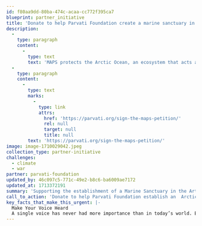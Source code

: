 ```yaml
---
id: f80aa9dd-80ba-474c-acaa-cc772f395ca7
blueprint: partner_initiative
title: 'Donate to help Parvati Foundation create a marine sanctuary in the Arctic Ocean.'
description:
  -
    type: paragraph
    content:
      -
        type: text
        text: 'MAPS protects the Arctic Ocean, an ecosystem that acts as our planet’s life support system. In so doing, it safeguards our homes, food and water supplies, global immunity, economic balance, social stability, and world peace.'
  -
    type: paragraph
    content:
      -
        type: text
        marks:
          -
            type: link
            attrs:
              href: 'https://parvati.org/sign-the-maps-petition/'
              rel: null
              target: null
              title: null
        text: 'https://parvati.org/sign-the-maps-petition/'
image: image-1710029042.jpeg
collection_type: partner-initiative
challenges:
  - climate
  - war
partner: parvati-foundation
updated_by: 46c097c5-771c-49e2-b8c6-ba6009ae7172
updated_at: 1713372191
summary: 'Supporting the establishment of a Marine Sanctuary in the Artic Ocean.'
call_to_action: 'Donate to help Parvati Foundation establish an  Arctic Marine Sanctuary.'
key_facts_that_make_this_urgent: |-
  Make Your Voice Heard
  A single voice has never had more importance than in today’s world. By signing the MAPS petition the impact of your voice touches 7.9 billion lives and 8 million species.
---
```

